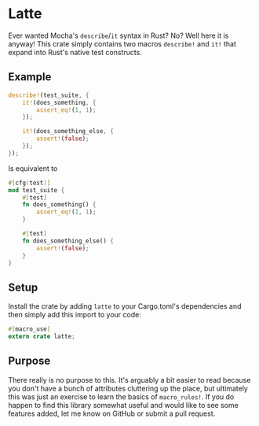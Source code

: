 # Latte

Ever wanted Mocha's `describe`/`it` syntax in Rust? No? Well here it is anyway! This crate simply contains two macros `describe!` and `it!` that expand into Rust's native test constructs.

## Example

```rust
describe!(test_suite, {
    it!(does_something, {
        assert_eq!(1, 1);
    });

    it!(does_something_else, {
        assert!(false);
    });
});
```

Is equivalent to

```rust
#[cfg(test)]
mod test_suite {
    #[test]
    fn does_something() {
        assert_eq!(1, 1);
    }

    #[test]
    fn does_something_else() {
        assert!(false);
    }
}
```

## Setup

Install the crate by adding `latte` to your Cargo.toml's dependencies and then simply add this import to your code:

```rust
#[macro_use]
extern crate latte;
```

## Purpose

There really is no purpose to this. It's arguably a bit easier to read because you don't have a bunch of attributes cluttering up the place, but ultimately this was just an exercise to learn the basics of `macro_rules!`. If you do happen to find this library somewhat useful and would like to see some features added, let me know on GitHub or submit a pull request.
